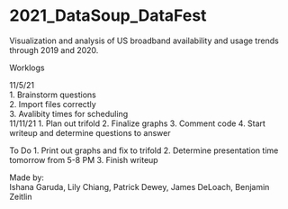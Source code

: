 # 2021_DataSoup_DataFest  
Visualization and analysis of US broadband availability and usage trends through 2019 and 2020. 

Worklogs
  
11/5/21  
    1. Brainstorm questions  
    2. Import files correctly  
    3. Avalibity times for scheduling  
11/11/21
    1. Plan out trifold
    2. Finalize graphs
    3. Comment code
    4. Start writeup and determine questions to answer
    
To Do
    1. Print out graphs and fix to trifold
    2. Determine presentation time tomorrow from 5-8 PM
    3. Finish writeup
  
  
Made by:  
Ishana Garuda, Lily Chiang, Patrick Dewey, James DeLoach, Benjamin Zeitlin 
